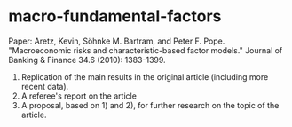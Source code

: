 # macro-fundamental-factors

Paper: Aretz, Kevin, Söhnke M. Bartram, and Peter F. Pope. "Macroeconomic risks and characteristic-based factor models." Journal of Banking & Finance 34.6 (2010): 1383-1399. 

1) Replication of the main results in the original article (including more recent data).
2) A referee's report on the article
3) A proposal, based on 1) and 2), for further research on the topic of the article. 


